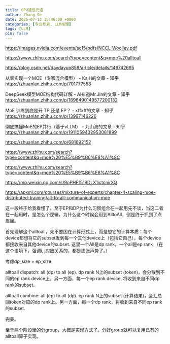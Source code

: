 ```yaml
---
title: GPU通信元语
author: Zhang Ge
date: 2025-07-13 15:46:00 +0800
categories: [专业积累, LLM推理]
tags: [LLM]
pin: false
---
```


https://images.nvidia.com/events/sc15/pdfs/NCCL-Woolley.pdf



https://www.zhihu.com/search?type=content&q=moe%20alltoall

https://blog.csdn.net/daydayup858/article/details/149742695



从零实现一个MOE（专家混合模型） - KaiH的文章 - 知乎
https://zhuanlan.zhihu.com/p/701777558

DeepSeek模型MOE结构代码详解 - AI布道Mr.Jin的文章 - 知乎
https://zhuanlan.zhihu.com/p/1896490149577200132



MoE 训练到底是开 TP 还是 EP？ - xffxff的文章 - 知乎
https://zhuanlan.zhihu.com/p/13997146226



彻底搞懂MoE的EP并行（基于vLLM） - 九山海的文章 - 知乎
https://zhuanlan.zhihu.com/p/1911059432953061899



https://zhuanlan.zhihu.com/p/681692152



https://www.zhihu.com/search?type=content&q=moe%20%E5%B9%B6%E8%A1%8C



https://www.zhihu.com/search?type=content&q=moe%20%E5%B9%B6%E8%A1%8C

https://mp.weixin.qq.com/s/9oPHFf519DLX1ictcnirXQ





https://apxml.com/courses/mixture-of-experts/chapter-4-scaling-moe-distributed-training/all-to-all-communication-moe

这一段终于给我看懂了。至于EP和DP为什么习惯组合在一起用先不谈，当这二者在一起用时，是怎么个逻辑，为什么这个时候会用到AlltoAll，倒是终于抓到了点眉目。

首先理解这个alltoall，先不要困在计算形式上，而是想它的计算本质：每个device都想将它的subset发到每一个其他device上（包括它自己），每个device都接收来自其他device的subset. 这里一个All是dp rank，一个all是ep rank （在这个语境下，强调i, j对应关系的，都是虚张声势了。）

考虑dp_size = ep_size: 

alltoall dispatch: all (dp) to all (ep). dp rank N上的subset (token)，会分散到不同的ep rank device上。另一方面，每一个ep rank device, 将收到来自不同dp rank的subset。

alltoall combine: all (ep) to all (dp). ep rank N上的subset (计算结果)，会汇总回token对应的dp rank上。另一方面，每一个dp rank，将收到来自不同ep rank的subset.

完美。

至于两个阶段里的分group，大概是实现方式了。分好group就可以复用已有的alltoall算子实现。

